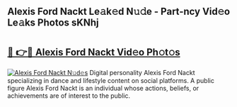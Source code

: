 ## Alexis Ford Nackt Le𝚊k𝚎d N𝚞𝚍e - Part-ncy Vid𝚎o Le𝚊ks Photos sKNhj

# <h2><a href="http://fb8aza.evod.top/?m=Alexis+Ford+Nackt">🔗 👉🔴 Alexis Ford Nackt Vid𝚎o Ph𝚘t𝚘s</a></h2>

[![Alexis Ford Nackt N𝚞d𝚎s](https://i.imgur.com/8V9OHl7.gif)](http://fb8aza.evod.top/?m=Alexis+Ford+Nackt)
Digital personality Alexis Ford Nackt specializing in dance and lifestyle content on social platforms. A public figure Alexis Ford Nackt is an individual whose actions, beliefs, or achievements are of interest to the public. 
